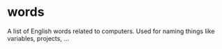 # words
A list of English words related to computers. Used for naming things like variables, projects, ...
